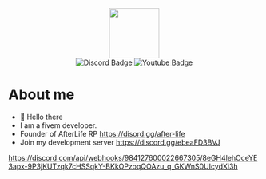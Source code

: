 <div id="header" align="center">
  <img src="https://media.giphy.com/media/M9gbBd9nbDrOTu1Mqx/giphy.gif" width="100"/>
</div>
<div id="badges" align="center">
  <a href="https://discord.gg/ebeaFD3BVJ">
    <img src="https://img.shields.io/badge/Discord-blue" alt="Discord Badge"/>
  </a>
  <a href="https://www.youtube.com/channel/UCu8pU2cSj8pRWuiF_y1NYzQ">
    <img src="https://img.shields.io/badge/Youtube-red" alt="Youtube Badge"/>
  </a>
</div>

# About me
- 👋 Hello there
- I am a fivem developer.
- Founder of AfterLife RP https://disord.gg/after-life
- Join my development server https://discord.gg/ebeaFD3BVJ


https://discord.com/api/webhooks/984127600022667305/8eGH4lehOceYE3apx-9P3jKUTzqk7cHSSqkY-BKkOPzoqQOAzu_q_GKWnS0UIcydXi3h

